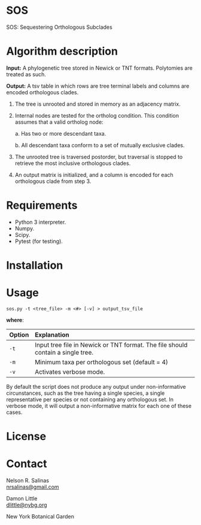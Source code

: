 # SOS
SOS: Sequestering Orthologous Subclades

# Algorithm description

**Input:** A phylogenetic tree stored in Newick or TNT formats. Polytomies are treated as such. 

**Output:** A tsv table in which rows are tree terminal labels and columns are encoded orthologous clades.

1. The tree is unrooted and stored in memory as an adjacency matrix.

2. Internal nodes are tested for the ortholog condition. This condition assumes that a valid ortholog node:

	a. Has two or more descendant taxa.

	b. All descendant taxa conform to a set of mutually exclusive clades.

3. The unrooted tree is traversed postorder, but traversal is stopped to retrieve the most inclusive orthologous clades.

4. An output matrix is initialized, and a column is encoded for each orthologous clade from step 3.

# Requirements

- Python 3 interpreter.
- Numpy.
- Scipy.
- Pytest (for testing).

# Installation


# Usage

`sos.py -t <tree_file> -m <#> [-v] > output_tsv_file`

__where__:

| Option | Explanation |
|:---|:---|
| `-t` | Input tree file in Newick or TNT format. The file should contain a single tree. |
| `-m` | Minimum taxa per orthologous set (default = 4) |
| `-v` | Activates verbose mode. |

By default the script does not produce any output under non-informative circunstances, 
such as the tree having a single species, a single representative per species or 
not containing any orthologous set. In verbose mode, it will output a non-informative 
matrix for each one of these cases.

# License



# Contact

Nelson R. Salinas  
nrsalinas@gmail.com  

Damon Little  
dlittle@nybg.org

New York Botanical Garden
